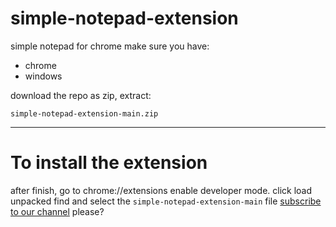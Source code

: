 # simple-notepad-extension
simple notepad for chrome
make sure you have:
- chrome
- windows

download the repo as zip, extract:
```
simple-notepad-extension-main.zip
```
---
# To install the extension
after finish, go to chrome://extensions
enable developer mode.
click load unpacked
find and select the `simple-notepad-extension-main` file
[subscribe to our channel](https://youtube.com/@rayanshahriari) please?
